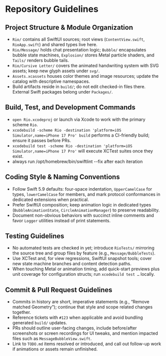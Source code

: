 # Repository Guidelines

## Project Structure & Module Organization
- `Rio/` contains all SwiftUI sources; root views (`ContentView.swift`, `RioApp.swift`) and shared types live here.
- `Rio/Message/` holds chat presentation logic; `Bubble/` encapsulates bubble state machines, `Explosion/` stores Metal particle shaders, and `Tails/` renders bubble tails.
- `Rio/Cursive Letter/` covers the animated handwriting system with SVG assets; keep new glyph assets under `svg/`.
- `Assets.xcassets` houses color themes and image resources; update the catalog with descriptive namespaces.
- Build artifacts reside in `build/`; do not edit checked-in files there. External Swift packages belong under `Packages/`.

## Build, Test, and Development Commands
- `open Rio.xcodeproj` or launch via Xcode to work with the primary scheme `Rio`.
- `xcodebuild -scheme Rio -destination 'platform=iOS Simulator,name=iPhone 17 Pro' build` performs a CI-friendly build; ensure it passes before PRs.
- `xcodebuild test -scheme Rio -destination 'platform=iOS Simulator,name=iPhone 17 Pro'` will execute XCTest suites once they exist.
- always run /opt/homebrew/bin/swiftlint --fix after each iteration

## Coding Style & Naming Conventions
- Follow Swift 5.9 defaults: four-space indentation, `UpperCamelCase` for types, `lowerCamelCase` for members, and mark protocol conformances in dedicated extensions when practical.
- Prefer SwiftUI composition; keep animation logic in dedicated types (`BubbleAnimationState`, `CircleAnimationManager`) to preserve readability.
- Document non-obvious behaviors with succinct inline comments and favor `Logger` utilities instead of print statements.

## Testing Guidelines
- No automated tests are checked in yet; introduce `RioTests/` mirroring the source tree and group files by feature (e.g., `Message/BubbleTests`).
- Use XCTest and, for view regressions, SwiftUI snapshot tools; cover new state machine branches and content detection paths.
- When touching Metal or animation timing, add quick-start previews plus unit coverage for configuration structs; run `xcodebuild test …` locally.

## Commit & Pull Request Guidelines
- Commits in history are short, imperative statements (e.g., “Remove matched Geometry”); continue that style and scope related changes together.
- Reference tickets with `#123` when applicable and avoid bundling generated `build/` updates.
- PRs should outline user-facing changes, include before/after screenshots or screen recordings for UI tweaks, and mention impacted files such as `MessageBubbleView.swift`.
- Link to `TODO.md` items resolved or introduced, and call out follow-up work if animations or assets remain unfinished.
